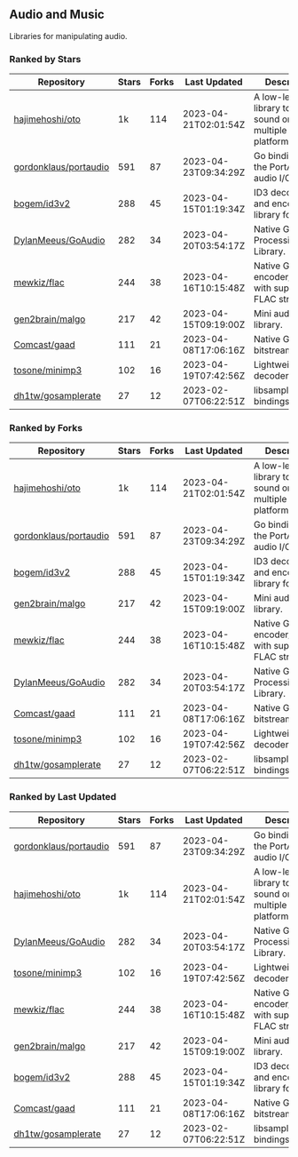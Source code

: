 ## Audio and Music

Libraries for manipulating audio.

### Ranked by Stars

| Repository | Stars | Forks | Last Updated | Description | 
|------------|-------|-------|--------------|-------------|
| [hajimehoshi/oto](https://github.com/hajimehoshi/oto) | 1k | 114 | 2023-04-21T02:01:54Z |  A low-level library to play sound on multiple platforms. |
| [gordonklaus/portaudio](https://github.com/gordonklaus/portaudio) | 591 | 87 | 2023-04-23T09:34:29Z |  Go bindings for the PortAudio audio I/O library. |
| [bogem/id3v2](https://github.com/bogem/id3v2) | 288 | 45 | 2023-04-15T01:19:34Z |  ID3 decoding and encoding library for Go. |
| [DylanMeeus/GoAudio](https://github.com/DylanMeeus/GoAudio) | 282 | 34 | 2023-04-20T03:54:17Z |  Native Go Audio Processing Library. |
| [mewkiz/flac](https://github.com/mewkiz/flac) | 244 | 38 | 2023-04-16T10:15:48Z |  Native Go FLAC encoder/decoder with support for FLAC streams. |
| [gen2brain/malgo](https://github.com/gen2brain/malgo) | 217 | 42 | 2023-04-15T09:19:00Z |  Mini audio library. |
| [Comcast/gaad](https://github.com/Comcast/gaad) | 111 | 21 | 2023-04-08T17:06:16Z |  Native Go AAC bitstream parser. |
| [tosone/minimp3](https://github.com/tosone/minimp3) | 102 | 16 | 2023-04-19T07:42:56Z |  Lightweight MP3 decoder library. |
| [dh1tw/gosamplerate](https://github.com/dh1tw/gosamplerate) | 27 | 12 | 2023-02-07T06:22:51Z |  libsamplerate bindings for go. |

### Ranked by Forks

| Repository | Stars | Forks | Last Updated | Description | 
|------------|-------|-------|--------------|-------------|
| [hajimehoshi/oto](https://github.com/hajimehoshi/oto) | 1k | 114 | 2023-04-21T02:01:54Z |  A low-level library to play sound on multiple platforms. |
| [gordonklaus/portaudio](https://github.com/gordonklaus/portaudio) | 591 | 87 | 2023-04-23T09:34:29Z |  Go bindings for the PortAudio audio I/O library. |
| [bogem/id3v2](https://github.com/bogem/id3v2) | 288 | 45 | 2023-04-15T01:19:34Z |  ID3 decoding and encoding library for Go. |
| [gen2brain/malgo](https://github.com/gen2brain/malgo) | 217 | 42 | 2023-04-15T09:19:00Z |  Mini audio library. |
| [mewkiz/flac](https://github.com/mewkiz/flac) | 244 | 38 | 2023-04-16T10:15:48Z |  Native Go FLAC encoder/decoder with support for FLAC streams. |
| [DylanMeeus/GoAudio](https://github.com/DylanMeeus/GoAudio) | 282 | 34 | 2023-04-20T03:54:17Z |  Native Go Audio Processing Library. |
| [Comcast/gaad](https://github.com/Comcast/gaad) | 111 | 21 | 2023-04-08T17:06:16Z |  Native Go AAC bitstream parser. |
| [tosone/minimp3](https://github.com/tosone/minimp3) | 102 | 16 | 2023-04-19T07:42:56Z |  Lightweight MP3 decoder library. |
| [dh1tw/gosamplerate](https://github.com/dh1tw/gosamplerate) | 27 | 12 | 2023-02-07T06:22:51Z |  libsamplerate bindings for go. |

### Ranked by Last Updated

| Repository | Stars | Forks | Last Updated | Description | 
|------------|-------|-------|--------------|-------------|
| [gordonklaus/portaudio](https://github.com/gordonklaus/portaudio) | 591 | 87 | 2023-04-23T09:34:29Z |  Go bindings for the PortAudio audio I/O library. |
| [hajimehoshi/oto](https://github.com/hajimehoshi/oto) | 1k | 114 | 2023-04-21T02:01:54Z |  A low-level library to play sound on multiple platforms. |
| [DylanMeeus/GoAudio](https://github.com/DylanMeeus/GoAudio) | 282 | 34 | 2023-04-20T03:54:17Z |  Native Go Audio Processing Library. |
| [tosone/minimp3](https://github.com/tosone/minimp3) | 102 | 16 | 2023-04-19T07:42:56Z |  Lightweight MP3 decoder library. |
| [mewkiz/flac](https://github.com/mewkiz/flac) | 244 | 38 | 2023-04-16T10:15:48Z |  Native Go FLAC encoder/decoder with support for FLAC streams. |
| [gen2brain/malgo](https://github.com/gen2brain/malgo) | 217 | 42 | 2023-04-15T09:19:00Z |  Mini audio library. |
| [bogem/id3v2](https://github.com/bogem/id3v2) | 288 | 45 | 2023-04-15T01:19:34Z |  ID3 decoding and encoding library for Go. |
| [Comcast/gaad](https://github.com/Comcast/gaad) | 111 | 21 | 2023-04-08T17:06:16Z |  Native Go AAC bitstream parser. |
| [dh1tw/gosamplerate](https://github.com/dh1tw/gosamplerate) | 27 | 12 | 2023-02-07T06:22:51Z |  libsamplerate bindings for go. |

